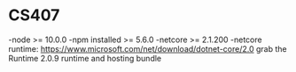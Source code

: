 # CS407
-node >= 10.0.0
-npm installed >= 5.6.0
-netcore >= 2.1.200
-netcore runtime: https://www.microsoft.com/net/download/dotnet-core/2.0 grab the Runtime 2.0.9 runtime and hosting bundle
